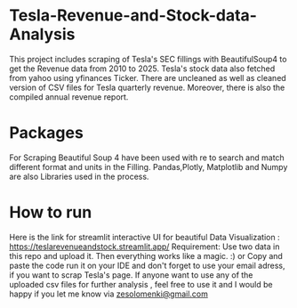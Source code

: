 # Tesla-Revenue-and-Stock-data-Analysis
This project includes scraping of Tesla's SEC fillings with BeautifulSoup4 to get the Revenue data from 2010 to 2025. Tesla's stock data also fetched from yahoo using yfinances Ticker. There are uncleaned as well as cleaned version of CSV files for Tesla quarterly revenue. Moreover, there is also the compiled annual revenue report. 
# Packages 
For Scraping Beautiful Soup 4 have been used with re to search and  match different format and units in the Filling. Pandas,Plotly, Matplotlib and Numpy are also Libraries used in the process. 

# How to run
Here is the link for streamlit interactive UI for beautiful Data Visualization : https://teslarevenueandstock.streamlit.app/
Requirement: Use two data in this repo and upload it. Then everything works like a magic. :)
or 
Copy and paste the code run it on your IDE and don't forget to use your email adress, if you want to scrap Tesla's page. If anyone want to use any of the uploaded csv files for further analysis , feel free to use it and I would be happy if you let me know via zesolomenki@gmail.com
